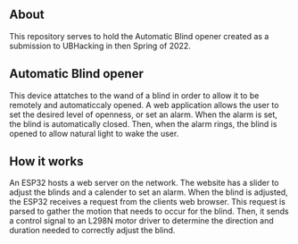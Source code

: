 
## About
This repository serves to hold the Automatic Blind opener created as a submission to UBHacking in then Spring of 2022. 

## Automatic Blind opener

This device attatches to the wand of a blind in order to allow it to be remotely and automaticcaly opened. A web application allows the user to set the desired level of openness, or set an alarm. When the alarm is set, the blind is automatically closed. Then, when the alarm rings, the blind is opened to allow natural light to wake the user. 


## How it works

An ESP32 hosts a web server on the network. The website has a slider to adjust the blinds and a calender to set an alarm. When the blind is adjusted, the ESP32 receives a request from the clients web browser. This request is parsed to gather the motion that needs to occur for the blind. Then, it sends a control signal to an L298N motor driver to determine the direction and duration needed to correctly adjust the blind.
